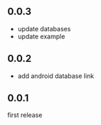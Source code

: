 ## 0.0.3
* update databases
* update example

## 0.0.2
* add android database link 

## 0.0.1
first release
